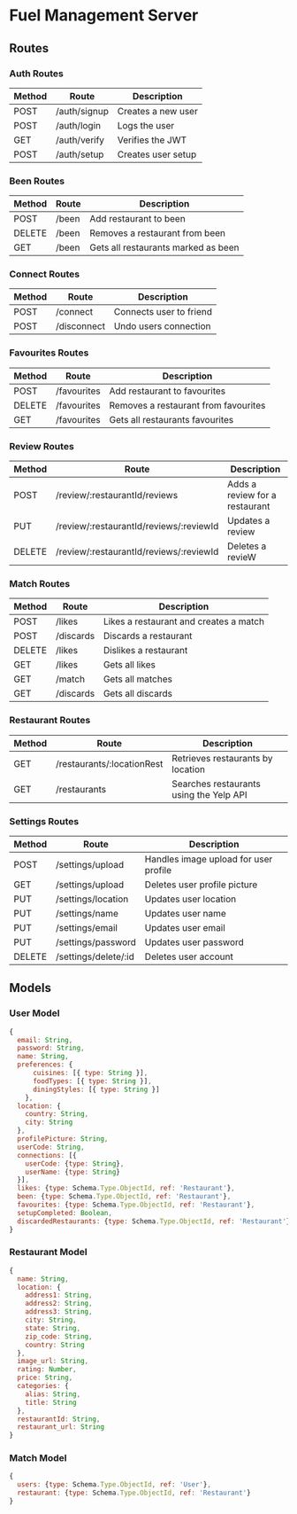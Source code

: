 # Fuel Management Server

## Routes

### Auth Routes

| Method | Route       | Description        |
| ------ | ----------- | ------------------ |
| POST   | /auth/signup | Creates a new user |
| POST   | /auth/login  | Logs the user      |
| GET    | /auth/verify | Verifies the JWT   |
| POST   | /auth/setup  | Creates user setup |

### Been Routes

| Method | Route      | Description        |
| ------ | ---------- | ------------------ |
| POST    | /been | Add restaurant to been   |
| DELETE    | /been  | Removes a restaurant from been   |
| GET    | /been | Gets all restaurants marked as been  |

### Connect Routes

| Method | Route       | Description        |
| ------ | ----------- | ------------------ |
| POST    | /connect | Connects user to friend   |
| POST   | /disconnect | Undo users connection   |

### Favourites Routes

| Method | Route      | Description        |
| ------ | ---------- | ------------------ |
| POST    | /favourites | Add restaurant to favourites  |
| DELETE    | /favourites  | Removes a restaurant from favourites   |
| GET    | /favourites | Gets all restaurants favourites  |

### Review Routes

| Method | Route       | Description        |
| ------ | ----------- | ------------------ |
| POST   | /review/:restaurantId/reviews | Adds a review for a restaurant   |
| PUT    | /review/:restaurantId/reviews/:reviewId | Updates a review  |
| DELETE | /review/:restaurantId/reviews/:reviewId | Deletes a revieW  |

### Match Routes

| Method | Route       | Description        |
| ------ | ----------- | ------------------ |
| POST   | /likes | Likes a restaurant and creates a match   |
| POST   | /discards | Discards a restaurant  |
| DELETE   | /likes | Dislikes a restaurant   |
| GET   | /likes | Gets all likes   |
| GET   | /match | Gets all matches   |
| GET   | /discards | Gets all discards   |

### Restaurant Routes

| Method | Route       | Description        |
| ------ | ----------- | ------------------ |
| GET   | /restaurants/:locationRest | Retrieves restaurants by location   |
| GET   | /restaurants | Searches restaurants using the Yelp API  |

### Settings Routes

| Method | Route       | Description        |
| ------ | ----------- | ------------------ |
| POST	   | /settings/upload	 | Handles image upload for user profile   |
| GET   | /settings/upload	 | Deletes user profile picture  |
| PUT   | /settings/location	 | Updates user location  |
| PUT   | /settings/name	 | Updates user name  |
| PUT   | /settings/email	 | Updates user email  |
| PUT   | /settings/password	 | Updates user password  |
| DELETE  | /settings/delete/:id	 | Deletes user account  |

## Models

### User Model

```js
{
  email: String,
  password: String,
  name: String,
  preferences: {
      cuisines: [{ type: String }],
      foodTypes: [{ type: String }],
      diningStyles: [{ type: String }]
    },
  location: {
    country: String,
    city: String
  },
  profilePicture: String,
  userCode: String,
  connections: [{
    userCode: {type: String},
    userName: {type: String}
  }],
  likes: {type: Schema.Type.ObjectId, ref: 'Restaurant'},
  been: {type: Schema.Type.ObjectId, ref: 'Restaurant'},
  favourites: {type: Schema.Type.ObjectId, ref: 'Restaurant'},
  setupCompleted: Boolean,
  discardedRestaurants: {type: Schema.Type.ObjectId, ref: 'Restaurant'}
}
```

### Restaurant Model

```js
{
  name: String,
  location: {
    address1: String,
    address2: String,
    address3: String,
    city: String,
    state: String,
    zip_code: String,
    country: String
  },
  image_url: String,
  rating: Number,
  price: String,
  categories: {
    alias: String,
    title: String
  },
  restaurantId: String,
  restaurant_url: String
}
```

### Match Model

```js
{
  users: {type: Schema.Type.ObjectId, ref: 'User'},
  restaurant: {type: Schema.Type.ObjectId, ref: 'Restaurant'}
}
```
